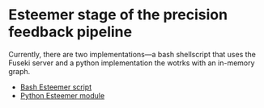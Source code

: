 # Esteemer stage of the precision feedback pipeline

Currently, there are two implementations—a bash shellscript that uses the Fuseki server and a python implementation the wotrks with an in-memory graph.

* [Bash Esteemer script](bin/readme.md)
* [Python Esteemer module](python/readme.md)